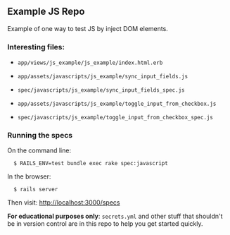 ## Example JS Repo

Example of one way to test JS by inject DOM elements.

### Interesting files:

* `app/views/js_example/js_example/index.html.erb`

* `app/assets/javascripts/js_example/sync_input_fields.js`
* `spec/javascripts/js_example/sync_input_fields_spec.js`

* `app/assets/javascripts/js_example/toggle_input_from_checkbox.js`
* `spec/javascripts/js_example/toggle_input_from_checkbox_spec.js`

### Running the specs

On the command line:

      $ RAILS_ENV=test bundle exec rake spec:javascript

In the browser:

      $ rails server

Then visit: [http://localhost:3000/specs](http://localhost:3000/specs)

**For educational purposes only**: `secrets.yml` and other stuff that shouldn't
be in version control are in this repo to help you get started quickly.
